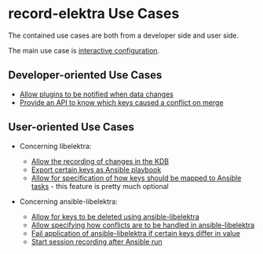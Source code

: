 # record-elektra Use Cases

The contained use cases are both from a developer side and user side.

The main use case is [interactive configuration](UC_interactive_configuration.md).

## Developer-oriented Use Cases
- [Allow plugins to be notified when data changes](UC_change_notifications.md)
- [Provide an API to know which keys caused a conflict on merge](UC_cmerge_conflict_keys.md)
 
## User-oriented Use Cases 
- Concerning libelektra:
  - [Allow the recording of changes in the KDB](UC_record_changes.md)
  - [Export certain keys as Ansible playbook](UC_ansible_export.md)
  - [Allow for specification of how keys should be mapped to Ansible tasks](UC_ansible_specification.md) - this feature is pretty much optional
  
- Concerning ansible-libelektra:
  - [Allow for keys to be deleted using ansible-libelektra](UC_ansible-libelektra_remove_keys.md)
  - [Allow specifying how conflicts are to be handled in ansible-libelektra](UC_ansible-libelektra_merge_strategies.md)
  - [Fail application of ansible-libelektra if certain keys differ in value](UC_ansible-libelektra_marked_keys.md)
  - [Start session recording after Ansible run](UC_ansible-libelektra_start_recording.md)
  
